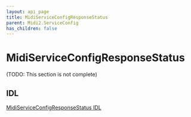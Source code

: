 ```yaml
---
layout: api_page
title: MidiServiceConfigResponseStatus
parent: Midi2.ServiceConfig
has_children: false
---
```


# MidiServiceConfigResponseStatus

(TODO: This section is not complete)

## IDL

[MidiServiceConfigResponseStatus IDL](https://github.com/microsoft/MIDI/blob/main/src/app-sdk/winrt-service-config/MidiServiceConfigResponseStatusEnum.idl)
